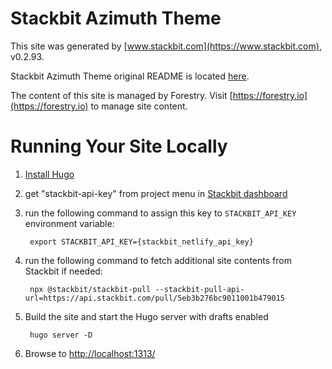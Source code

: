 # Stackbit Azimuth Theme

This site was generated by [www.stackbit.com](https://www.stackbit.com), v0.2.93.

Stackbit Azimuth Theme original README is located [here](./README.theme.md).

The content of this site is managed by Forestry. Visit [https://forestry.io](https://forestry.io) to manage site content.

# Running Your Site Locally

1. [Install Hugo](https://gohugo.io/getting-started/quick-start/#step-1-install-hugo)

1. get "stackbit-api-key" from project menu in [Stackbit dashboard](https://app.stackbit.com/dashboard)

1. run the following command to assign this key to `STACKBIT_API_KEY` environment variable:

        export STACKBIT_API_KEY={stackbit_netlify_api_key}

1. run the following command to fetch additional site contents from Stackbit if needed:

        npx @stackbit/stackbit-pull --stackbit-pull-api-url=https://api.stackbit.com/pull/5eb3b276bc9011001b479015

1. Build the site and start the Hugo server with drafts enabled

        hugo server -D

1. Browse to [http://localhost:1313/](http://localhost:1313/)
